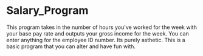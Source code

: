 # Salary_Program

This program takes in the number of hours you've worked for the week with your base pay rate and outputs your gross income for the week. 
You can enter anything for the employee ID number. Its purely asthetic.
This is a basic program that you can alter and have fun with. 
